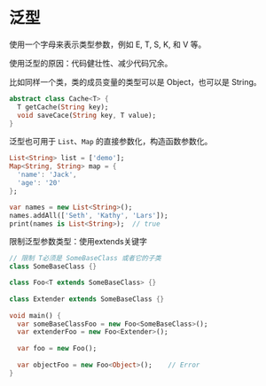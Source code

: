 # 泛型

使用一个字母来表示类型参数，例如 E, T, S, K, 和 V 等。

使用泛型的原因：代码健壮性、减少代码冗余。

比如同样一个类，类的成员变量的类型可以是 Object，也可以是 String。

``` dart
abstract class Cache<T> {
  T getCache(String key);
  void saveCace(String key, T value);
}
```

泛型也可用于 `List`、`Map` 的直接参数化，构造函数参数化。

``` dart
List<String> list = ['demo'];
Map<String, String> map = {
  'name': 'Jack',
  'age': '20'
};

var names = new List<String>();
names.addAll(['Seth', 'Kathy', 'Lars']);
print(names is List<String>);  // true
```

限制泛型参数类型：使用extends关键字

``` dart
// 限制 T必须是 SomeBaseClass 或者它的子类
class SomeBaseClass {}

class Foo<T extends SomeBaseClass> {}
 
class Extender extends SomeBaseClass {}
 
void main() {
  var someBaseClassFoo = new Foo<SomeBaseClass>();
  var extenderFoo = new Foo<Extender>();
 
  var foo = new Foo();
  
  var objectFoo = new Foo<Object>();    // Error
}
```

